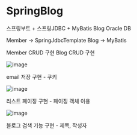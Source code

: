 # SpringBlog
스프링부트 + 스프링JDBC + MyBatis Blog
Oracle DB

Member -> SpringJdbcTemplate 
Blog -> MyBatis

Member 
CRUD 구현
Blog
CRUD 구현

![image](https://user-images.githubusercontent.com/55951412/123912862-8300a700-d9b8-11eb-978a-e3bf2e23db69.png)


email 저장 구현 - 쿠키

![image](https://user-images.githubusercontent.com/55951412/123912975-a166a280-d9b8-11eb-9501-438e7a856ba2.png)


리스트 페이징 구현 - 페이징 객체 이용

![image](https://user-images.githubusercontent.com/55951412/123913075-c3602500-d9b8-11eb-8e38-c5520a70f48c.png)


블로그 검색 기능 구현 - 제목, 작성자
